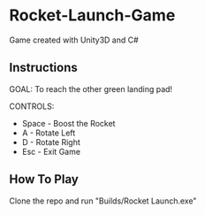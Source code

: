 # Rocket-Launch-Game
Game created with Unity3D and C#

## Instructions
GOAL: To reach the other green landing pad!

CONTROLS: 
- Space - Boost the Rocket
- A - Rotate Left
- D - Rotate Right
- Esc - Exit Game

## How To Play
Clone the repo and run "Builds/Rocket Launch.exe" 
